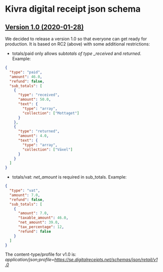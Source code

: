 # Kivra digital receipt json schema

## [Version 1.0 (2020-01-28)](../../../schemas/json/retail/v1.0.json)

We decided to release a version 1.0 so that everyone can get ready for production. It is based on RC2 (above) with some additional restrictions:

- totals/paid only allows sub*totals of type \_received* and _returned_. Example:

```json
{
  "type": "paid",
  "amount": 46.0,
  "refund": false,
  "sub_totals": [
    {
      "type": "received",
      "amount": 50.0,
      "text": {
        "type": "array",
        "collection": ["Mottaget"]
      }
    },
    {
      "type": "returned",
      "amount": 4.0,
      "text": {
        "type": "array",
        "collection": ["Växel"]
      }
    }
  ]
}
```

- totals/vat: _net_amount_ is required in sub_totals. Example:

```json
{
  "type": "vat",
  "amount": 7.0,
  "refund": false,
  "sub_totals": [
    {
      "amount": 7.0,
      "taxable_amount": 46.0,
      "net_amount": 39.0,
      "tax_percentage": 12,
      "refund": false
    }
  ]
}
```

The content-type/profile for v1.0 is:
_application/json;profile=https://se.digitalreceipts.net/schemas/json/retail/v1.0_
